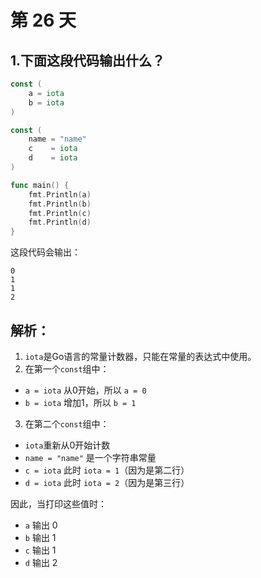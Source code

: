 # 第 26 天

## 1.下面这段代码输出什么？

```go
const (
	a = iota
	b = iota
)

const (
	name = "name"
	c    = iota
	d    = iota
)

func main() {
	fmt.Println(a)
	fmt.Println(b)
	fmt.Println(c)
	fmt.Println(d)
}
```

这段代码会输出：
```
0
1
1
2
```

## 解析：
1. `iota`是Go语言的常量计数器，只能在常量的表达式中使用。
2. 在第一个`const`组中：
  - `a = iota` 从0开始，所以 `a = 0`
  - `b = iota` 增加1，所以 `b = 1`

3. 在第二个`const`组中：
  - `iota`重新从0开始计数
  - `name = "name"` 是一个字符串常量
  - `c = iota` 此时 `iota = 1`（因为是第二行）
  - `d = iota` 此时 `iota = 2`（因为是第三行）

因此，当打印这些值时：
- `a` 输出 0
- `b` 输出 1
- `c` 输出 1
- `d` 输出 2